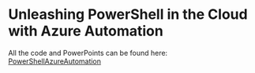# Unleashing PowerShell in the Cloud with Azure Automation

All the code and PowerPoints can be found here: [PowerShellAzureAutomation](https://github.com/jpomfret/PowerShellAzureAutomation)
